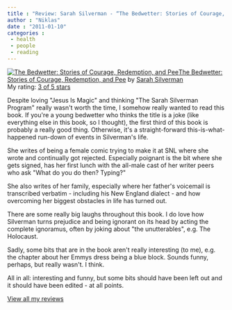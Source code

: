 ```yaml
---
title : "Review: Sarah Silverman - “The Bedwetter: Stories of Courage, Redemption, and Pee”"
author : "Niklas"
date : "2011-01-10"
categories : 
 - health
 - people
 - reading
---
```


[![The Bedwetter: Stories of Courage, Redemption, and Pee](http://ecx.images-amazon.com/images/I/51YgS8FnxqL._SX106_.jpg)](http://www.goodreads.com/book/show/8713131-the-bedwetter)[The Bedwetter: Stories of Courage, Redemption, and Pee](http://www.goodreads.com/book/show/8713131-the-bedwetter) by [Sarah Silverman](http://www.goodreads.com/author/show/1923104.Sarah_Silverman)  
My rating: [3 of 5 stars](http://www.goodreads.com/review/show/136822421)  
  
Despite loving "Jesus Is Magic" and thinking "The Sarah Silverman Program" really wasn't worth the time, I somehow really wanted to read this book. If you're a young bedwetter who thinks the title is a joke (like everything else in this book, so I thought), the first third of this book is probably a really good thing. Otherwise, it's a straight-forward this-is-what-happened run-down of events in Silverman's life.  
  
She writes of being a female comic trying to make it at SNL where she wrote and continually got rejected. Especially poignant is the bit where she gets signed, has her first lunch with the all-male cast of her writer peers who ask "What do you do then? Typing?"  
  
She also writes of her family, especially where her father's voicemail is transcribed verbatim - including his New England dialect - and how overcoming her biggest obstacles in life has turned out.  
  
There are some really big laughs throughout this book. I do love how Silverman turns prejudice and being ignorant on its head by acting the complete ignoramus, often by joking about "the unutterables", e.g. The Holocaust.  
  
Sadly, some bits that are in the book aren't really interesting (to me), e.g. the chapter about her Emmys dress being a blue block. Sounds funny, perhaps, but really wasn't. I think.  
  
All in all: interesting and funny, but some bits should have been left out and it should have been edited - at all points.  
  
[View all my reviews](http://www.goodreads.com/review/list/2106358-niklas-pivic)
